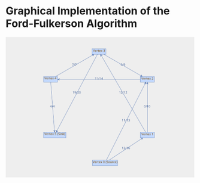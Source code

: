 # Graphical Implementation of the Ford-Fulkerson Algorithm

![Image containing an example of a Flow Network for the Ford-Fulkerson Algorithm](images/ford-fulkerson-extreme-example.png)
